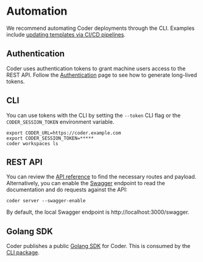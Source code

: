 # Automation

We recommend automating Coder deployments through the CLI. Examples include [updating templates via CI/CD pipelines](../templates/change-management.md).

## Authentication

Coder uses authentication tokens to grant machine users access to the REST API. Follow the [Authentication](../api/authentication.md) page to see how to generate long-lived tokens.

## CLI

You can use tokens with the CLI by setting the `--token` CLI flag or the `CODER_SESSION_TOKEN`
environment variable.

```console
export CODER_URL=https://coder.example.com
export CODER_SESSION_TOKEN=*****
coder workspaces ls
```

## REST API

You can review the [API reference](../api/index.md) to find the necessary routes and payload. Alternatively, you can enable the [Swagger](https://swagger.io/) endpoint to read the documentation and do requests against the API:

```console
coder server --swagger-enable
```

By default, the local Swagger endpoint is http://localhost:3000/swagger.

## Golang SDK

Coder publishes a public [Golang SDK](https://pkg.go.dev/github.com/coder/coder/codersdk) for Coder. This is consumed by the [CLI package](https://github.com/coder/coder/tree/main/cli).
